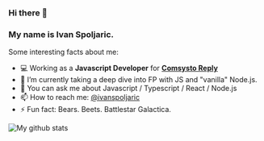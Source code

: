 ### Hi there 👋 

### My name is Ivan Spoljaric.

Some interesting facts about me:

- 💻 Working as a **Javascript Developer** for **[Comsysto Reply](https://comsystoreply.de/)**
- 🌱 I’m currently taking a deep dive into FP with JS and "vanilla" Node.js.
- 💬 You can ask me about Javascript / Typescript / React / Node.js 
- 📫 How to reach me: [@ivanspoljaric](https://www.linkedin.com/in/ivan-špoljarić-2206a184)
- ⚡ Fun fact: Bears. Beets. Battlestar Galactica.

![My github stats](https://github-readme-stats.vercel.app/api?username=ispoljari&show_icons=true&theme=radical&hide=["contribs","issues"])

<!--START_SECTION:waka-->

<!--END_SECTION:waka-->
